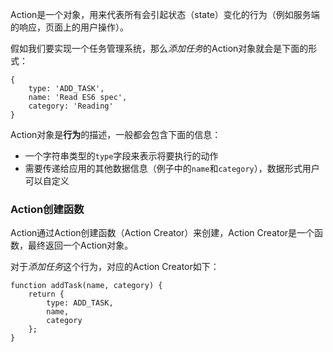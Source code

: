 Action是一个对象，用来代表所有会引起状态（state）变化的行为（例如服务端的响应，页面上的用户操作）。

假如我们要实现一个任务管理系统，那么*添加任务*的Action对象就会是下面的形式：

    {
        type: 'ADD_TASK',
        name: 'Read ES6 spec',
        category: 'Reading'
    }

Action对象是**行为**的描述，一般都会包含下面的信息：

- 一个字符串类型的`type`字段来表示将要执行的动作    
- 需要传递给应用的其他数据信息（例子中的`name`和`category`），数据形式用户可以自定义


### Action创建函数

Action通过Action创建函数（Action Creator）来创建，Action Creator是一个函数，最终返回一个Action对象。

对于*添加任务*这个行为，对应的Action Creator如下：

    function addTask(name, category) {
        return {
            type: ADD_TASK,
            name,
            category
        };
    }

